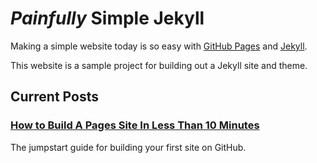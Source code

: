 # *Painfully* Simple Jekyll

Making a simple website today is so easy with [GitHub Pages](https://pages.github.com) and [Jekyll](https://jekyllrb.com).

This website is a sample project for building out a Jekyll site and theme.

## Current Posts

### [How to Build A Pages Site In Less Than 10 Minutes](https://ajkueterman.com/2018-02-06/painfully-simple-jekyll/)

The jumpstart guide for building your first site on GitHub.

